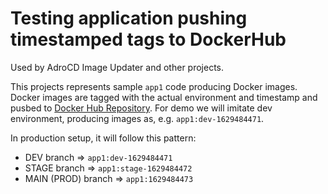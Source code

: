 # Testing application pushing timestamped tags to DockerHub
Used by AdroCD Image Updater and other projects.

This projects represents sample `app1` code producing Docker images. Docker images are tagged with the actual environment and timestamp and pusbed to [Docker Hub Repository](https://hub.docker.com/repository/docker/jkosik/app1).
For demo we will imitate dev environment, producing images as, e.g. `app1:dev-1629484471`.

In production setup, it will follow this pattern:
- DEV branch => `app1:dev-1629484471`
- STAGE branch => `app1:stage-1629484472`
- MAIN (PROD) branch => `app1:1629484473`

